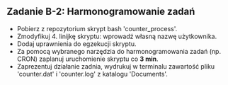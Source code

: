 ## Zadanie B-2: Harmonogramowanie zadań
* Pobierz z repozytorium skrypt bash 'counter_process'.
* Zmodyfikuj 4. linijkę skryptu: wprowadź własną nazwę użytkownika.
* Dodaj uprawnienia do egzekucji skryptu.
* Za pomocą wybranego narzędzia do harmonogramowania zadań (np. CRON) zaplanuj uruchomienie skryptu co **3 min**. 
* Zaprezentuj działanie zadnia, wydrukuj w terminalu zawartość pliku 'counter.dat' i 'counter.log' z katalogu 'Documents'.